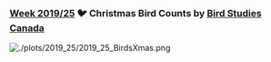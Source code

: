 ### [Week 2019/25](https://github.com/Z3tt/TidyTuesday/blob/master/R/2019_25_BirdsXmas.Rmd) 🐦 Christmas Bird Counts	by [Bird Studies Canada](https://www.birdscanada.org/index.jsp)
![./plots/2019_25/2019_25_BirdsXmas.png](https://raw.githubusercontent.com/Z3tt/TidyTuesday/master/plots/2019_25/2019_25_BirdsXmas.png)
